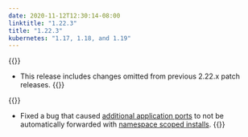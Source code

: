 ```yaml
---
date: 2020-11-12T12:30:14-08:00
linktitle: "1.22.3"
title: "1.22.3"
kubernetes: "1.17, 1.18, and 1.19"
---
```


{{<changes>}}
* This release includes changes omitted from previous 2.22.x patch releases.
{{</changes>}}

{{<fixes>}}
* Fixed a bug that caused [additional application ports](https://kots.io/reference/v1beta1/application/#ports) to not be automatically forwarded with [namespace scoped installs](https://kots.io/vendor/packaging/rbac/#namespace-scoped-access).
{{</fixes>}}
